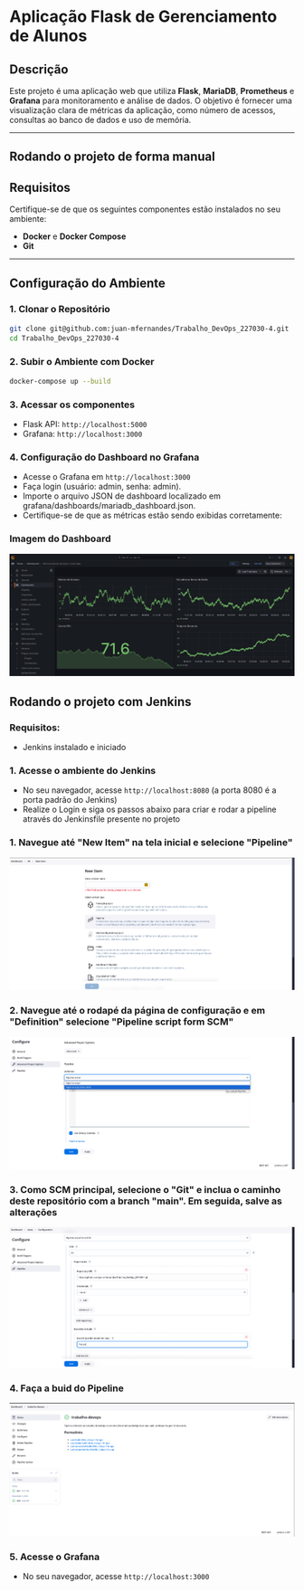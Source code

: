 # **Aplicação Flask de Gerenciamento de Alunos**

## **Descrição**
Este projeto é uma aplicação web que utiliza **Flask**, **MariaDB**, **Prometheus** e **Grafana** para monitoramento e análise de dados. O objetivo é fornecer uma visualização clara de métricas da aplicação, como número de acessos, consultas ao banco de dados e uso de memória.

---
## **Rodando o projeto de forma manual**
## **Requisitos**
Certifique-se de que os seguintes componentes estão instalados no seu ambiente:

- **Docker** e **Docker Compose**
- **Git**

---
## **Configuração do Ambiente**

### **1. Clonar o Repositório**
```bash
git clone git@github.com:juan-mfernandes/Trabalho_DevOps_227030-4.git
cd Trabalho_DevOps_227030-4
```
### **2. Subir o Ambiente com Docker**
```bash
docker-compose up --build
```
### **3. Acessar os componentes**

- Flask API: ```http://localhost:5000```
- Grafana: ```http://localhost:3000```

### **4. Configuração do Dashboard no Grafana**
- Acesse o Grafana em ```http://localhost:3000```
- Faça login (usuário: admin, senha: admin).
- Importe o arquivo JSON de dashboard localizado em grafana/dashboards/mariadb_dashboard.json.
- Certifique-se de que as métricas estão sendo exibidas corretamente:

### **Imagem do Dashboard**

![Dashboard Grafana](/imagem_grafana1.png)

## **Rodando o projeto com Jenkins**
### Requisitos:
- Jenkins instalado e iniciado

### **1. Acesse o ambiente do Jenkins**
- No seu navegador, acesse ```http://localhost:8080``` (a porta 8080 é a porta padrão do Jenkins)
- Realize o Login e siga os passos abaixo para criar e rodar a pipeline através do Jenkinsfile presente no projeto

### **1. Navegue até "New Item" na tela inicial e selecione "Pipeline"**
![Criando a Pipeline](/jenkins1.png)

### **2. Navegue até o rodapé da página de configuração e em "Definition" selecione "Pipeline script form SCM"**
![Definindo SCM](/jenkins2.png)

### **3. Como SCM principal, selecione o "Git" e inclua o caminho deste repositório com a branch "main". Em seguida, salve as alterações**
![Definindo SCM 2](/jenkins3.png)

### **4. Faça a buid do Pipeline**
![Iniciando build do Pipeline](/jenkins4.png)

### **5. Acesse o Grafana**
- No seu navegador, acesse ```http://localhost:3000```
